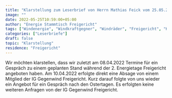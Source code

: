 ```yaml
---
title: "Klarstellung zum Leserbrief von Herrn Mathias Feick vom 25.05.2022"
image: ""
date: 2022-05-25T10:59:00+05:00
author: "Energie Stammtisch Freigericht"
tags: ["Windenergie", "Windkraftgegner", "Windräder", "Freigericht", "Klarstellung", "Gegenwind Freigericht"]
categories: ["Leserbriefe"]
draft: false
topic: "Klarstellung"
residence: "Freigericht"
---
```


Wir möchten klarstellen, dass wir zuletzt am 08.04.2022 Termine für ein Gespräch zu einem geplanten Stand während der 2. Energietage Freigericht angeboten haben. Am 10.04.2022 erfolgte direkt eine Absage von einem Mitglied der IG Gegenwind Freigericht. Kurz darauf folgte von uns wieder ein Angebot für ein Gespräch nach den Ostertagen. Es erfolgten keine weiteren Anfragen von der IG Gegenwind Freigericht.